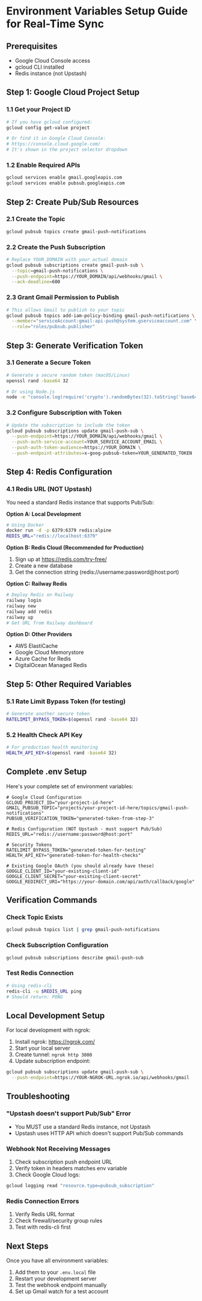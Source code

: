 # Environment Variables Setup Guide for Real-Time Sync

## Prerequisites
- Google Cloud Console access
- gcloud CLI installed
- Redis instance (not Upstash)

## Step 1: Google Cloud Project Setup

### 1.1 Get your Project ID
```bash
# If you have gcloud configured:
gcloud config get-value project

# Or find it in Google Cloud Console:
# https://console.cloud.google.com/
# It's shown in the project selector dropdown
```

### 1.2 Enable Required APIs
```bash
gcloud services enable gmail.googleapis.com
gcloud services enable pubsub.googleapis.com
```

## Step 2: Create Pub/Sub Resources

### 2.1 Create the Topic
```bash
gcloud pubsub topics create gmail-push-notifications
```

### 2.2 Create the Push Subscription
```bash
# Replace YOUR_DOMAIN with your actual domain
gcloud pubsub subscriptions create gmail-push-sub \
  --topic=gmail-push-notifications \
  --push-endpoint=https://YOUR_DOMAIN/api/webhooks/gmail \
  --ack-deadline=600
```

### 2.3 Grant Gmail Permission to Publish
```bash
# This allows Gmail to publish to your topic
gcloud pubsub topics add-iam-policy-binding gmail-push-notifications \
  --member="serviceAccount:gmail-api-push@system.gserviceaccount.com" \
  --role="roles/pubsub.publisher"
```

## Step 3: Generate Verification Token

### 3.1 Generate a Secure Token
```bash
# Generate a secure random token (macOS/Linux)
openssl rand -base64 32

# Or using Node.js
node -e "console.log(require('crypto').randomBytes(32).toString('base64'))"
```

### 3.2 Configure Subscription with Token
```bash
# Update the subscription to include the token
gcloud pubsub subscriptions update gmail-push-sub \
  --push-endpoint=https://YOUR_DOMAIN/api/webhooks/gmail \
  --push-auth-service-account=YOUR_SERVICE_ACCOUNT_EMAIL \
  --push-auth-token-audience=https://YOUR_DOMAIN \
  --push-endpoint-attributes=x-goog-pubsub-token=YOUR_GENERATED_TOKEN
```

## Step 4: Redis Configuration

### 4.1 Redis URL (NOT Upstash)
You need a standard Redis instance that supports Pub/Sub:

**Option A: Local Development**
```bash
# Using Docker
docker run -d -p 6379:6379 redis:alpine
REDIS_URL="redis://localhost:6379"
```

**Option B: Redis Cloud (Recommended for Production)**
1. Sign up at https://redis.com/try-free/
2. Create a new database
3. Get the connection string (redis://username:password@host:port)

**Option C: Railway Redis**
```bash
# Deploy Redis on Railway
railway login
railway new
railway add redis
railway up
# Get URL from Railway dashboard
```

**Option D: Other Providers**
- AWS ElastiCache
- Google Cloud Memorystore
- Azure Cache for Redis
- DigitalOcean Managed Redis

## Step 5: Other Required Variables

### 5.1 Rate Limit Bypass Token (for testing)
```bash
# Generate another secure token
RATELIMIT_BYPASS_TOKEN=$(openssl rand -base64 32)
```

### 5.2 Health Check API Key
```bash
# For production health monitoring
HEALTH_API_KEY=$(openssl rand -base64 32)
```

## Complete .env Setup

Here's your complete set of environment variables:

```env
# Google Cloud Configuration
GCLOUD_PROJECT_ID="your-project-id-here"
GMAIL_PUBSUB_TOPIC="projects/your-project-id-here/topics/gmail-push-notifications"
PUBSUB_VERIFICATION_TOKEN="generated-token-from-step-3"

# Redis Configuration (NOT Upstash - must support Pub/Sub)
REDIS_URL="redis://username:password@host:port"

# Security Tokens
RATELIMIT_BYPASS_TOKEN="generated-token-for-testing"
HEALTH_API_KEY="generated-token-for-health-checks"

# Existing Google OAuth (you should already have these)
GOOGLE_CLIENT_ID="your-existing-client-id"
GOOGLE_CLIENT_SECRET="your-existing-client-secret"
GOOGLE_REDIRECT_URI="https://your-domain.com/api/auth/callback/google"
```

## Verification Commands

### Check Topic Exists
```bash
gcloud pubsub topics list | grep gmail-push-notifications
```

### Check Subscription Configuration
```bash
gcloud pubsub subscriptions describe gmail-push-sub
```

### Test Redis Connection
```bash
# Using redis-cli
redis-cli -u $REDIS_URL ping
# Should return: PONG
```

## Local Development Setup

For local development with ngrok:

1. Install ngrok: https://ngrok.com/
2. Start your local server
3. Create tunnel: `ngrok http 3000`
4. Update subscription endpoint:
```bash
gcloud pubsub subscriptions update gmail-push-sub \
  --push-endpoint=https://YOUR-NGROK-URL.ngrok.io/api/webhooks/gmail
```

## Troubleshooting

### "Upstash doesn't support Pub/Sub" Error
- You MUST use a standard Redis instance, not Upstash
- Upstash uses HTTP API which doesn't support Pub/Sub commands

### Webhook Not Receiving Messages
1. Check subscription push endpoint URL
2. Verify token in headers matches env variable
3. Check Google Cloud logs:
```bash
gcloud logging read "resource.type=pubsub_subscription"
```

### Redis Connection Errors
1. Verify Redis URL format
2. Check firewall/security group rules
3. Test with redis-cli first

## Next Steps

Once you have all environment variables:
1. Add them to your `.env.local` file
2. Restart your development server
3. Test the webhook endpoint manually
4. Set up Gmail watch for a test account